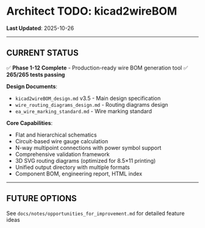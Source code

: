 # Architect TODO: kicad2wireBOM

**Last Updated**: 2025-10-26

---

## CURRENT STATUS

✅ **Phase 1-12 Complete** - Production-ready wire BOM generation tool
✅ **265/265 tests passing**

**Design Documents**:
- `kicad2wireBOM_design.md` v3.5 - Main design specification
- `wire_routing_diagrams_design.md` - Routing diagrams design
- `ea_wire_marking_standard.md` - Wire marking standard

**Core Capabilities**:
- Flat and hierarchical schematics
- Circuit-based wire gauge calculation
- N-way multipoint connections with power symbol support
- Comprehensive validation framework
- 3D SVG routing diagrams (optimized for 8.5×11 printing)
- Unified output directory with multiple formats
- Component BOM, engineering report, HTML index

---

## FUTURE OPTIONS

See `docs/notes/opportunities_for_improvement.md` for detailed feature ideas

